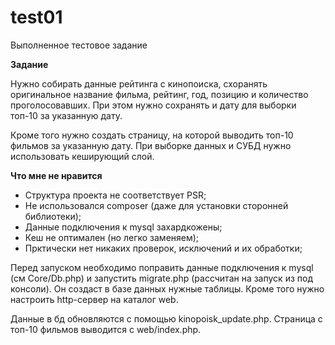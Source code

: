 # test01
Выполненное тестовое задание

**Задание**

Нужно собирать данные рейтинга с кинопоиска, схоранять оригинальное название фильма, рейтинг, год, позицию и количество проголосовавших. При этом нужно сохранять и дату для выборки топ-10 за указанную дату.

Кроме того нужно создать страницу, на которой выводить топ-10 фильмов за указанную дату. При выборке данных и СУБД нужно использовать кеширующий слой. 

**Что мне не нравится**

*   Структура проекта не соответствует PSR; 
*   Не использовался composer (даже для установки сторонней библиотеки);
*   Данные подключения к mysql захардкожены;
*   Кеш не оптимален (но легко заменяем);
*   Прктически нет никаких проверок, исключений и их обработки;

Перед запуском необходимо поправить данные подключения к mysql (см Core/Db.php) и запустить migrate.php (рассчитан на запуск из под консоли). Он создаст в базе данных нужные таблицы. 
Кроме того нужно настроить http-сервер на каталог web. 

Данные в бд обновляются с помощью kinopoisk_update.php.
Страница с топ-10 фильмов выводится с web/index.php.  